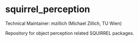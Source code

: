 squirrel_perception
===================

Technical Maintainer: mzillich (Michael Zillich, TU Wien)

Repository for object perception related SQUIRREL packages.
